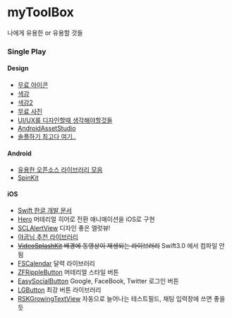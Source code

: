 # myToolBox
나에게 유용한 or 유용할 것들

### Single Play
#### Design
- [무료 아이콘](https://icons8.com/)   
- [색감](http://flatuicolors.com/)
- [색감2](https://www.materialui.co/)
- [무료 사진](http://thestocks.im/?ref=flatuicolors.com)
- [UI/UX를 디자인할때 생각해야할것들](https://medium.com/@Yunkom/%EB%86%93%EC%B9%98%EA%B8%B0-%EC%89%AC%EC%9A%B4-states-of-ui-design-29d10fdf3219)
- [AndroidAssetStudio](http://romannurik.github.io/AndroidAssetStudio/)
- [솔플하기 최고다 여기..](https://resource.8ball.studio/)

#### Android
- [유용한 오픈소스 라이브러리 모음](http://pluu.github.io/blog/android/oepnsource/2015/05/11/android-opensource/)
- [SpinKit ](https://github.com/ybq/Android-SpinKit)

#### iOS
- [Swift 한글 개발 문서](http://swift.leantra.kr/)
- [Hero](https://github.com/lkzhao/Hero) 머테리얼 히어로 전환 애니매이션을 iOS로 구현
- [SCLAlertView](https://github.com/vikmeup/SCLAlertView-Swift) 디자인 좋은 엘럿뷰!
- [야곰님 추천 라이브러리](http://blog.yagom.net/532)
- <del>[VideoSplashKit](https://github.com/svtek/VideoSplashKit) 배경에 동영상이 재생되는 라이브러리</del> Swift3.0 에서 컴파일 안됨
- [FSCalendar](https://github.com/WenchaoD/FSCalendar) 달력 라이브러리
- [ZFRippleButton](https://github.com/zoonooz/ZFRippleButton) 머테리얼 스타일 버튼
- [EasySocialButton](https://github.com/Minitour/EasySocialButton) Google, FaceBook, Twitter 로그인 버튼
- [LGButton](https://github.com/loregr/LGButton) 최강 버튼 라이브러리
- [RSKGrowingTextView](https://github.com/ruslanskorb/RSKGrowingTextView) 자동으로 늘어나는 테스트필드, 채팅 입력창에 쓰면 좋을듯
